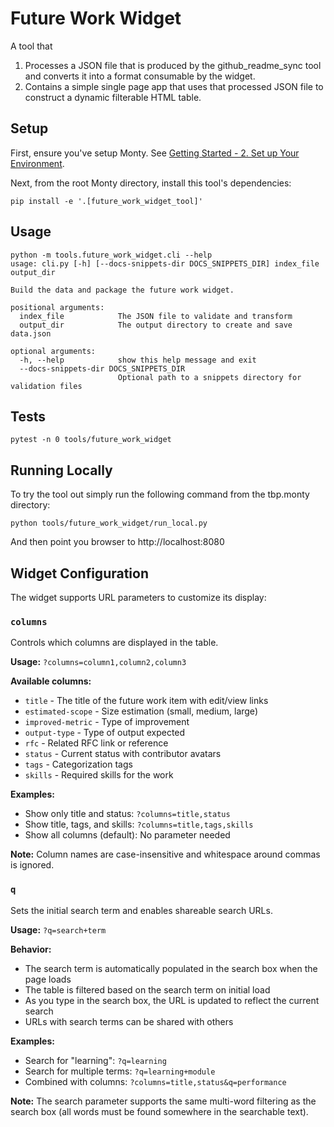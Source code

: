 # Future Work Widget

A tool that

1. Processes a JSON file that is produced by the github_readme_sync tool and converts it into a format consumable by the widget.
2. Contains a simple single page app that uses that processed JSON file to construct a dynamic filterable HTML table.

## Setup

First, ensure you've setup Monty. See [Getting Started - 2. Set up Your Environment](https://thousandbrainsproject.readme.io/docs/getting-started#2-set-up-your-environment).

Next, from the root Monty directory, install this tool's dependencies:

```
pip install -e '.[future_work_widget_tool]'
```

## Usage

```
python -m tools.future_work_widget.cli --help
usage: cli.py [-h] [--docs-snippets-dir DOCS_SNIPPETS_DIR] index_file output_dir

Build the data and package the future work widget.

positional arguments:
  index_file            The JSON file to validate and transform
  output_dir            The output directory to create and save data.json

optional arguments:
  -h, --help            show this help message and exit
  --docs-snippets-dir DOCS_SNIPPETS_DIR
                        Optional path to a snippets directory for validation files
```


## Tests

```
pytest -n 0 tools/future_work_widget
```

## Running Locally

To try the tool out simply run the following command from the tbp.monty directory:

```
python tools/future_work_widget/run_local.py
```

And then point you browser to http://localhost:8080

## Widget Configuration

The widget supports URL parameters to customize its display:

### `columns`
Controls which columns are displayed in the table.

**Usage:** `?columns=column1,column2,column3`

**Available columns:**
- `title` - The title of the future work item with edit/view links
- `estimated-scope` - Size estimation (small, medium, large)
- `improved-metric` - Type of improvement
- `output-type` - Type of output expected
- `rfc` - Related RFC link or reference
- `status` - Current status with contributor avatars
- `tags` - Categorization tags
- `skills` - Required skills for the work

**Examples:**
- Show only title and status: `?columns=title,status`
- Show title, tags, and skills: `?columns=title,tags,skills`
- Show all columns (default): No parameter needed

**Note:** Column names are case-insensitive and whitespace around commas is ignored.

### `q`
Sets the initial search term and enables shareable search URLs.

**Usage:** `?q=search+term`

**Behavior:**
- The search term is automatically populated in the search box when the page loads
- The table is filtered based on the search term on initial load
- As you type in the search box, the URL is updated to reflect the current search
- URLs with search terms can be shared with others

**Examples:**
- Search for "learning": `?q=learning`
- Search for multiple terms: `?q=learning+module`
- Combined with columns: `?columns=title,status&q=performance`

**Note:** The search parameter supports the same multi-word filtering as the search box (all words must be found somewhere in the searchable text).

